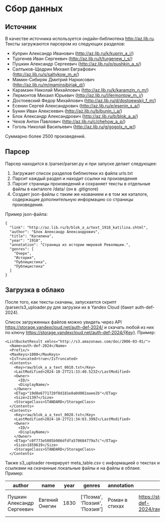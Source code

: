 # Сбор данных
## Источник
В качестве источника используется ондайн-библиотека http://az.lib.ru. Тексты загружаются парсером из следующих разделов:
- Куприн Александр Иванович (http://az.lib.ru/k/kuprin_a_i/)
- Тургенев Иван Сергеевич (http://az.lib.ru/t/turgenew_i_s/)
- Пушкин Александр Сергеевич (http://az.lib.ru/p/pushkin_a_s/)
- Салтыков-Щедрин Михаил Евграфович (http://az.lib.ru/s/saltykow_m_e/)
- Мамин-Сибиряк Дмитрий Наркисович (http://az.lib.ru/m/maminsibirjak_d/)
- Карамзин Николай Михайлович (http://az.lib.ru/k/karamzin_n_m/)
- Лермонтов Михаил Юрьевич (http://az.lib.ru/l/lermontow_m_j/)
-  Достоевский Федор Михайлович (http://az.lib.ru/d/dostoewskij_f_m/)
- Есенин Сергей Александрович (http://az.lib.ru/e/esenin_s_a/)
- Бунин Иван Алексеевич (http://az.lib.ru/b/bunin_i_a/)
- Блок Александр Александрович (http://az.lib.ru/b/blok_a_a/)
- Чехов Антон Павлович (http://az.lib.ru/c/chehow_a_p/)
- Гоголь Николай Васильевич (http://az.lib.ru/g/gogolx_n_w/)

Суммарно более 2500 произведений.
## Парсер
Парсер находится в /parser/parser.py и при запуске делает следующее:
1. Загружает список разделов библиотеки из файла urls.txt
2. Парсит каждый раздел и находит ссылки на произведения
3. Парсит страницы произведений и сохраняет тексты в отдельные файлы в какталоге /data/ (он в .gitignore)
4. Создает json-файлы с таким же названием и в том же каталоге, содержащие дополнительную информацию со страницы произведения.

Пример json-файла:
```
{
  "link": "http://az.lib.ru/b/blok_a_a/text_1918_katilina.shtml",
  "author": "Блок Александр Александрович",
  "title": "Катилина",
  "year": "1918",
  "annotation": "Страница из истории мировой Революции.",
  "genres": [
    "Очерк",
    "История",
    "Публицистика",
    "Публицистика"
  ]
}
```
## Загрузка в облако
После того, как тексты скачаны, запускается скрипт /parser/s3_uploader.py для загрузки их в Yandex Cloud (бакет auth-def-2024).

Список загруженных файлов можно увидеть через API https://storage.yandexcloud.net/auth-def-2024/ и скачать любой из них по ключу https://storage.yandexcloud.net/auth-def-2024/{Key}.
Пример:
```
<ListBucketResult xmlns="http://s3.amazonaws.com/doc/2006-03-01/">
  <Name>auth-def-2024</Name>
  <Prefix/>
  <MaxKeys>1000</MaxKeys>
  <IsTruncated>true</IsTruncated>
  <Contents>
    <Key>raw/blok_a_a_text_0010.txt</Key>
    <LastModified>2024-10-27T21:33:40.523Z</LastModified>
    <Owner>
      <ID/>
      <DisplayName/>
    </Owner>
    <ETag>"19d8e6771720f8d181e8a0d002aaee2b"</ETag>
    <Size>21397</Size>
    <StorageClass>STANDARD</StorageClass>
  </Contents>
  <Contents>
    <Key>raw/blok_a_a_text_0020.txt</Key>
    <LastModified>2024-10-27T21:34:03.399Z</LastModified>
    <Owner>
      <ID/>
      <DisplayName/>
    </Owner>
    <ETag>"c0f773e5085b986dfdfa570684779a7c"</ETag>
    <Size>1859619</Size>
    <StorageClass>STANDARD</StorageClass>
  </Contents>
```

Также s3_uploader генерирует meta_table.csv с информацией о текстах и ссылками на скачанные локальные файлы и на файлы в облаке. Пример:

| author                     | name            | year | genres                        | annotation     | s3_link                                                                     | local_link                                                 |
| -------------------------- | --------------- | ---- | ----------------------------- | -------------- |-----------------------------------------------------------------------------| ---------------------------------------------------------- |
| Пушкин Александр Сергеевич | Евгений Онегин  | 1830 | ['Поэма', 'Поэзия', 'Поэзия'] | Роман в стихах | https://storage.yandexcloud.net/auth-def-2024/raw/pushkin_a_s_text_0170.txt | ../data/Пушкин Александр Сергеевич.Евгений Онегин.1830.txt |

